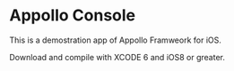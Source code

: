 # Appollo Console

This is a demostration app of Appollo Framweork for iOS.

Download and compile with XCODE 6 and iOS8 or greater.